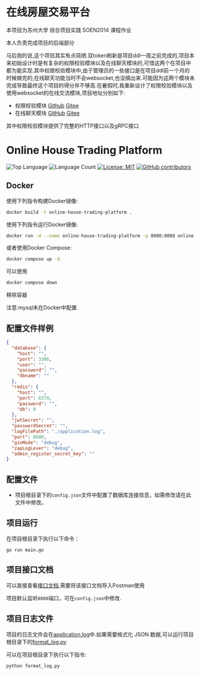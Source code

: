 # 在线房屋交易平台

本项目为苏州大学 综合项目实践 SOEN2014 课程作业

本人负责完成项目的后端部分

马后炮的说,这个项目其实有点简陋.双token刷新是项目ddl一周之前完成的,项目本来初始设计时是有复杂的权限校验模块以及在线聊天模块的,可惜这两个在项目中都为能实现.其中权限校验模块中,由于管理员的一些接口是在项目ddl前一个月的时候做完的,在线聊天功能当时不会websocket,也没搞出来.可能因为这两个模块未完成导致最终这个项目的得分并不够高.在暑假时,我重新设计了权限校验模块以及使用websocket的在线交流模块,项目地址分别如下:

+   权限校验模块 [Github](https://github.com/Neon-Rainbow/JWT_authorization) [Gitee](https://gitee.com/Aspirin-Byte/JWT_authorization)
+   在线聊天模块 [GitHub](https://github.com/Neon-Rainbow/Gin_Websocket_Chat) [Gitee](https://gitee.com/Aspirin-Byte/Gin_Websocket_Chat)

其中权限校验模块提供了完整的HTTP接口以及gRPC接口

# Online House Trading Platform

![Top Language](https://img.shields.io/github/languages/top/Neon-Rainbow/online-house-trading-platform)
![Language Count](https://img.shields.io/github/languages/count/Neon-Rainbow/online-house-trading-platform)
[![License: MIT](https://img.shields.io/badge/License-MIT-yellow.svg)](https://opensource.org/licenses/MIT)
[![GitHub contributors](https://img.shields.io/github/contributors/Neon-Rainbow/online-house-trading-platform)](https://github.com/Neon-Rainbow/online-house-trading-platform/graphs/contributors)


## Docker

使用下列指令构建Docker镜像:
```bash
docker build -t online-house-trading-platform .
```

使用下列指令运行Docker镜像:
```bash
docker run -d --name online-house-trading-platform -p 8080:8080 online-house-trading-platform 
```

或者使用Docker Compose:
```bash
docker compose up -d
```
可以使用
```bash
docker compose down
```
移除容器

注意:mysql未在Docker中配置

## 配置文件样例
```json
{
  "database": {
    "host": "",
    "port": 3306,
    "user": "",
    "password": "",
    "dbname": ""
  },
  "redis": {
    "host": "",
    "port": 6379,
    "password": "",
    "db": 0
  },
  "jwtSecret": "",
  "passwordSecret": "",
  "logFilePath": "./application.log",
  "port": 8080,
  "ginMode": "debug",
  "zapLogLever": "debug",
  "admin_register_secret_key": ""
}
```



## 配置文件
- 项目根目录下的`config.json`文件中配置了数据库连接信息，如需修改请在此文件中修改。

## 项目运行
在项目根目录下执行以下命令：
```shell
go run main.go
```

## 项目接口文档
可以直接查看[接口文档](项目文档/接口文档/房屋交易平台.postman_collection.json),需要将该接口文档导入Postman使用

项目默认监听`8080`端口，可在`config.json`中修改.

## 项目日志文件

项目的日志文件会在[application.log](./application.log)中.如果需要格式化 JSON 数据,可以运行项目根目录下的[format_log.py](./format_log.py)

可以在项目根目录下执行以下指令:
```shell
python format_log.py
```
